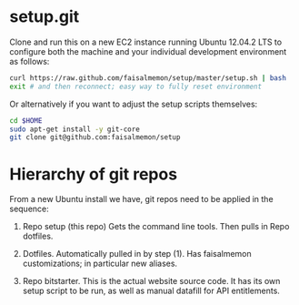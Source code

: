 setup.git
=========
Clone and run this on a new EC2 instance running Ubuntu 12.04.2 LTS to
configure both the machine and your individual development environment as
follows:

```sh
curl https://raw.github.com/faisalmemon/setup/master/setup.sh | bash
exit # and then reconnect; easy way to fully reset environment
```

Or alternatively if you want to adjust the setup scripts themselves:
```sh
cd $HOME
sudo apt-get install -y git-core
git clone git@github.com:faisalmemon/setup
```


Hierarchy of git repos
======================

From a new Ubuntu install we have, git repos need to be applied in the sequence:

1.  Repo setup (this repo)
Gets the command line tools.  Then pulls in Repo dotfiles.

2.  Dotfiles.
Automatically pulled in by step (1).  Has faisalmemon customizations; in particular new aliases.

3.  Repo bitstarter.
This is the actual website source code.  It has its own setup script to be run, as well as manual
datafill for API entitlements.
